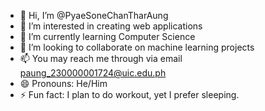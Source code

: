 - 👋 Hi, I’m @PyaeSoneChanTharAung
- 👀 I’m interested in creating web applications
- 🌱 I’m currently learning Computer Science
- 💞️ I’m looking to collaborate on machine learning projects
- 📫 You may reach me through via email paung_230000001724@uic.edu.ph
- 😄 Pronouns: He/Him
- ⚡ Fun fact: I plan to do workout, yet I prefer sleeping.

<!---
PyaeSoneChanTharAung/PyaeSoneChanTharAung is a ✨ special ✨ repository because its `README.md` (this file) appears on your GitHub profile.
You can click the Preview link to take a look at your changes.
--->
